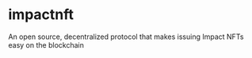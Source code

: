# impactnft
An open source, decentralized protocol that makes issuing Impact NFTs easy on the blockchain 
